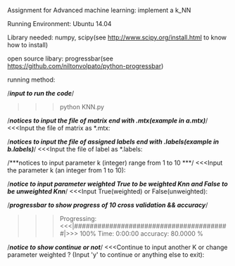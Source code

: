 Assignment for Advanced machine learning: implement a k_NN

Running Environment: Ubuntu 14.04

Library needed: numpy, scipy(see http://www.scipy.org/install.html to know how to install)

open source libary: progressbar(see https://github.com/niltonvolpato/python-progressbar)


running method:

/***input to run the code***/
>>>python KNN.py

/***notices to input the file of matrix end with .mtx(example in a.mtx)***/
<<<Input the file of matrix as *.mtx:

/***notices to input the file of assigned labels end with .labels(example in b.labels)***/
<<<Input the file of label as *.labels:

/***notices to input parameter k (integer) range from 1 to 10 ***/
<<<Input the parameter k (an integer from 1 to 10):

/***notice to input parameter weighted True to be weighted Knn and False to be unweighted Knn***/
<<<Input True(weighted) or False(unweighted):

/***progressbar to show progress of 10 cross validation && accuracy***/
>>>Progressing: <<<|########################################|>>> 100% Time: 0:00:00
accuracy: 80.0000   %

/***notice to show continue or not***/
<<<Continue to input another K or change parameter weighted ?
(Input 'y' to continue or anything else to exit): 


